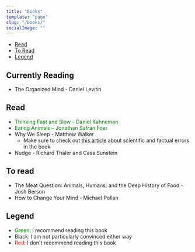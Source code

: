 ```yaml
---
title: "Books"
template: "page"
slug: "/books/"
socialImage: ""
---
```

- [Read](#read)
- [To Read](#to-read)
- [Legend](#legend)

## Currently Reading  
- The Organized Mind - Daniel Levitin

## Read
- <span style="color: green">Thinking Fast and Slow - Daniel Kahneman</span>  
- <span style="color: green">Eating Animals - Jonathan Safran Foer</span>
- Why We Sleep - Matthew Walker  
  - Make sure to check out [this article](https://guzey.com/books/why-we-sleep/) about scientific and factual errors in the book 
- Nudge - Richard Thaler and Cass Sunstein

## To read
- The Meat Question: Animals, Humans, and the Deep History of Food - Josh Berson
- How to Change Your Mind - Michael Pollan  

## Legend
- <span style="color: green">Green</span>: I recommend reading this book
- Black: I am not particularly convinced either way
- <span style="color: red">Red</span>: I don't recommend reading this book
